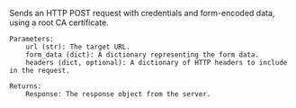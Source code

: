  Sends an HTTP POST request with credentials and form-encoded data, using a root CA certificate.

    Parameters:
        url (str): The target URL.
        form_data (dict): A dictionary representing the form data.
        headers (dict, optional): A dictionary of HTTP headers to include in the request.

    Returns:
        Response: The response object from the server.
